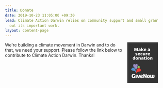 ```yaml
---
title: Donate
date: 2019-10-23 11:05:00 +09:30
lead: Climate Action Darwin relies on community support and small grants to carry
  out its important work.
layout: content-page
---
```


<img style="width: 20%; float: right; margin-left: 10px;" src="/assets/img/givenow-button-rectv-dark.png" />

We're building a climate movement in Darwin and to do that, we need your support. Please follow the link below to contribute to Climate Action Darwin. Thanks!

